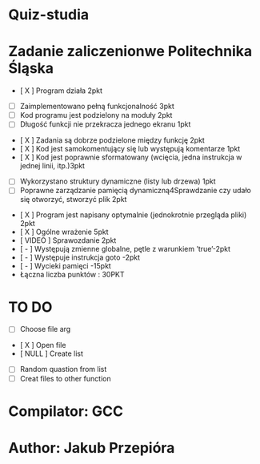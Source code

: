 # Quiz-studia
# Zadanie zaliczenionwe Politechnika Śląska
- [ X ]  Program działa 2pkt
- [  ]  Zaimplementowano pełną funkcjonalność 3pkt
- [  ]  Kod programu jest podzielony na moduły 2pkt
- [  ]  Długość funkcji nie przekracza jednego ekranu 1pkt
- [ X ]  Zadania są dobrze podzielone między funkcję 2pkt
- [ X ]  Kod jest samokomentujący się lub występują komentarze 1pkt
- [ X ]  Kod jest poprawnie sformatowany (wcięcia, jedna instrukcja w jednej linii, itp.)3pkt 
- [  ]  Wykorzystano struktury dynamiczne (listy lub drzewa) 1pkt 
- [  ]  Poprawne zarządzanie pamięcią dynamiczną4Sprawdzanie czy udało się otworzyć, stworzyć plik 2pkt 
- [ X ]  Program jest napisany optymalnie (jednokrotnie przegląda pliki) 2pkt 
- [ X ]  Ogólne wrażenie 5pkt
- [ VIDEO ]  Sprawozdanie 2pkt 
- [ - ]  Występują zmienne globalne, pętle z warunkiem ’true’-2pkt 
- [ - ]  Występuje instrukcja goto -2pkt
- [ - ]  Wycieki pamięci -15pkt
- Łączna liczba punktów : 30PKT

# TO DO 

- [   ] Choose file arg
- [ X ] Open file
- [ NULL ] Create list
- [   ] Random quastion from list
- [   ] Creat files to other function

# Compilator: GCC
# Author: Jakub Przepióra
